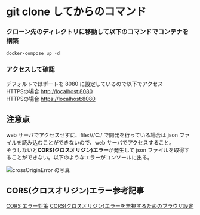 # git clone してからのコマンド

### クローン先のディレクトリに移動して以下のコマンドでコンテナを構築

`docker-compose up -d`

### アクセスして確認

デフォルトではポートを 8080 に設定しているので以下でアクセス<br>
HTTPSの場合 [http://localhost:8080](http://localhost:8080) <br>
HTTPSの場合 [https://localhost:8080](https://localhost:8080) 

## 注意点

web サーバでアクセスせずに、file:///C:/ で開発を行っている場合は json ファイルを読み込むことができないので、web サーバでアクセスすること。<br>
そうしないと**CORS(クロスオリジン)エラー**が発生して json ファイルを取得することができない。以下のようなエラーがコンソールに出る。<br>

![crossOriginError の写真](https://github.com/systemac-jp/map-app/tree/main/server/img/crossOriginError.png)

## CORS(クロスオリジン)エラー参考記事

[CORS エラー対策](https://qiita.com/ta-ke-no-bu/items/b7cd4b4719249a9c365e)
[CORS(クロスオリジン)エラーを無視するためのブラウザ設定](https://webbibouroku.com/Blog/Article/cors-browser-setting)
